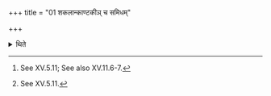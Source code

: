 +++
title = "01 शकलान्काण्टकीञ् च समिधम्"

+++

<details><summary>थिते</summary>

1. (The Adhvaryu places (six) chips)[^1] and one thorny fuel stick[^2] (also towards the north of the Āhavanīya-fire).  

[^1]: See XV.5.11; See also XV.11.6-7.   

[^2]: See XV.5.11.   
</details>
